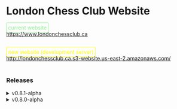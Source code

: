 # London Chess Club Website

<span style="color: lightgreen; border: 1px solid lightgreen; border-radius: 2px; padding: 4px;">current website</span><br />
https://www.londonchessclub.ca<br /><br />

<span style="color: yellow; border: 1px solid yellow; border-radius: 2px; padding: 4px;">new website (development server)</span><br />
http://londonchessclub.ca.s3-website.us-east-2.amazonaws.com/<br /><br />

<h3>Releases</h3>

<details>
<summary style="cursor: pointer">v0.8.1-alpha</summary>

**Released on September 13th, 2022**

<h4 style="color: green">Features</h4>

- [Core] Implement custom trackBy function to improve performance of ngFor directive's tracking algorithm

<h4 style="color: orange">Refactor</h4>

- [Core] Wrapped createEffect() callbacks with 'return' for easier debugging

<h4 style="color: red">Bug Fixes</h4>

- [Schedule] Corrected faulty date format conversions used in schedule component

</details>

<details>
<summary style="cursor: pointer">v0.8.0-alpha</summary>

**Released on September 8th, 2022**

<h4 style="color: green">Features</h4>

- [Core] Integrated an NgRx (redux-based) infrastructure for state management

- [Core] Integrated various backend solutions through AWS, including: DynamoDB for a NoSQL database, Cognito and IAM for user authentication and authorization, API Gateway and Lambda functions for HTTP request manipulation and routing, S3 for static hosting, CodeBuild for an automated CI/CD pipeline triggered directly by GitHub PR merges, and Route 53 and CloudFront for DNS record management, CDN services, and traffic management

- [Core] Implemented an assortment of basic UI/UX features, such as toast notifications, modals (pop-ups) for action confirmation, an alert bar at the top of the screen, and a loading spinner for when data is being fetched from the database

- [Nav] Implemented a standard nav bar to route to the various pages available, including an icon-only view on smaller devices, and a user account section to house any account-specific information and actions

- [Auth] Implemented user sign up, login, and change password flows, granting LCC committee members admin access to perform Create, Read, Update and Delete (CRUD) actions on any data which is regularly updated: currently members, articles, and scheduled events

- [Members] Implemented basic members table and paginator components, fully fitted with sorting and filtering algorithms

- [Articles] _(Work in progress)_ Implemented basic database CRUD functionality and a responsive grid layout for articles

- [Schedule] Implemented basic CRUD functionality and a responsive table layout for all club events stored in the database

- [About] Created a responsive grid layout to organize the most commonly sought information about the club

- [Photo Gallery] Created a responsive grid layout to house photos from club meetings and club-organized events, including the functionality to enlarge photos in an image overlay 'preview' mode

- [Home] Created a responsive grid layout to showcase only the most pertinent information from other pages (such as only the next 4 events from the schedule, and a more limited amount of photos from the photo gallery)

</details>
